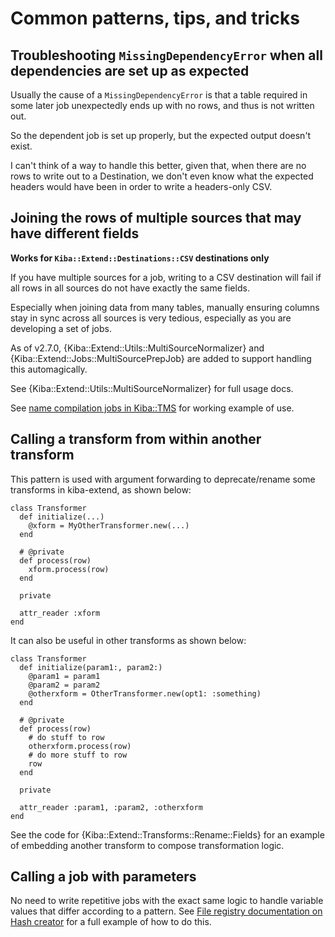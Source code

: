 # Common patterns, tips, and tricks

## Troubleshooting `MissingDependencyError` when all dependencies are set up as expected

Usually the cause of a `MissingDependencyError` is that a table required in some later job unexpectedly ends up with no rows, and thus is not written out. 

So the dependent job is set up properly, but the expected output doesn't exist. 

I can't think of a way to handle this better, given that, when there are no rows to write out to a Destination, we don't even know what the expected headers would have been in order to write a headers-only CSV.

## Joining the rows of multiple sources that may have different fields

**Works for `Kiba::Extend::Destinations::CSV` destinations only**

If you have multiple sources for a job, writing to a CSV destination will fail if all rows in all sources do not have exactly the same fields.

Especially when joining data from many tables, manually ensuring columns stay in sync across all sources is very tedious, especially as you are developing a set of jobs. 

As of v2.7.0, {Kiba::Extend::Utils::MultiSourceNormalizer} and {Kiba::Extend::Jobs::MultiSourcePrepJob} are added to support handling this automagically. 

See {Kiba::Extend::Utils::MultiSourceNormalizer} for full usage docs.

See [name compilation jobs in Kiba::TMS](https://github.com/lyrasis/kiba-tms/blob/main/lib/kiba/tms/jobs/in_between/name_compilation.rb) for working example of use.

## Calling a transform from within another transform

This pattern is used with argument forwarding to deprecate/rename some transforms in kiba-extend, as shown below: 

```
class Transformer
  def initialize(...)
    @xform = MyOtherTransformer.new(...)
  end

  # @private
  def process(row)
    xform.process(row)
  end
  
  private
  
  attr_reader :xform
end
```

It can also be useful in other transforms as shown below:


```
class Transformer
  def initialize(param1:, param2:)
    @param1 = param1
	@param2 = param2
	@otherxform = OtherTransformer.new(opt1: :something)
  end

  # @private
  def process(row)
    # do stuff to row
    otherxform.process(row)
    # do more stuff to row
	row
  end
  
  private
  
  attr_reader :param1, :param2, :otherxform
end
```

See the code for {Kiba::Extend::Transforms::Rename::Fields} for an example of embedding another transform to compose transformation logic.

## Calling a job with parameters

No need to write repetitive jobs with the exact same logic to handle variable values that differ according to a pattern. See [File registry documentation on Hash creator](https://lyrasis.github.io/kiba-extend/file.file_registry_entry.html#hash-creator-example-since-2-7-2) for a full example of how to do this.
